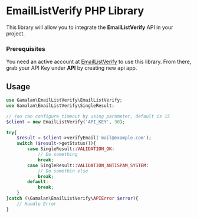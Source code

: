 # EmailListVerify PHP Library

This library will allow you to integrate the **EmailListVerify** API in your project.

### Prerequisites

You need an active account at [EmailListVerify](https://emaillistverify.com) to use this library. From there, grab your API Key under **API** by creating new api app.

## Usage
```php
use Gamalan\EmailListVerify\EmailListVerify;
use Gamalan\EmailListVerify\SingleResult;

// You can configure timeout by using parameter, default is 15
$client = new EmailListVerify('API_KEY', 30);

try{
    $result = $client->verifyEmail('mail@example.com');
    switch ($result->getStatus()){
        case SingleResult::VALIDATION_OK:
            // Do something
            break;
        case SingleResult::VALIDATION_ANTISPAM_SYSTEM:
            // Do somethin else
            break;
        default:
            break;
    }
}catch (\Gamalan\EmailListVerify\APIError $error){
    // Handle Error
}
```
